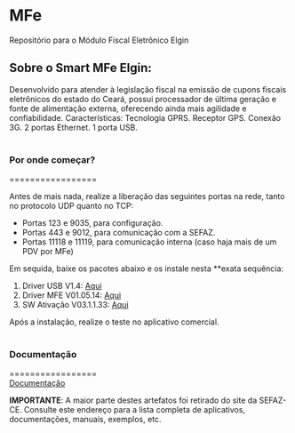 # MFe

Repositório para o Módulo Fiscal Eletrônico Elgin

## Sobre o Smart MFe Elgin:
Desenvolvido para atender à legislação fiscal na emissão de cupons fiscais eletrônicos do estado do Ceará, possui processador de última geração e fonte de alimentação externa, oferecendo ainda mais agilidade e confiabilidade. Características: Tecnologia GPRS. Receptor GPS. Conexão 3G. 2 portas Ethernet. 1 porta USB.
<br></br>
### Por onde começar?
=================  

Antes de mais nada, realize a liberação das seguintes portas na rede, tanto no protocolo UDP quanto no TCP:

* Portas 123 e 9035, para configuração.
* Portas 443 e 9012, para comunicação com a SEFAZ. 
* Portas 11118 e 11119, para comunicação interna (caso haja mais de um PDV por MFe)


Em sequida, baixe os pacotes abaixo e os instale nesta **exata sequência:

1. Driver USB V1.4: [Aqui](https://github.com/ElginDeveloperCommunity/MFe/tree/master/Drivers)
2. Driver MFE V01.05.14: [Aqui](https://github.com/ElginDeveloperCommunity/MFe/tree/master/Drivers)
3. SW Ativação V03.1.1.33: [Aqui](https://github.com/ElginDeveloperCommunity/MFe/tree/master/Ativador)

Após a instalação, realize o teste no aplicativo comercial.
<br></br>

### Documentação
=================  
[Documentação](https://github.com/ElginDeveloperCommunity/MFe/tree/master/Documentacao)

**IMPORTANTE**: A maior parte destes artefatos foi retirado do site da SEFAZ-CE. Consulte este endereço para a lista completa de aplicativos, documentações, manuais, exemplos, etc.
